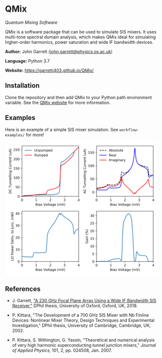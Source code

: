 # QMix

*Quantum Mixing Software*

QMix is a software package that can be used to simulate SIS mixers. It uses multi-tone spectral domain analysis, which makes QMix ideal for simulating higher-order harmonics, power saturation and wide IF bandwidth devices. 

**Author:** John Garrett (john.garrett@physics.ox.ac.uk)

**Language:** Python 3.7

**Website:** https://garrettj403.github.io/QMix/

Installation
------------

Clone the repository and then add QMix to your Python path environment variable. See the [QMix website](https://garrettj403.github.io/QMix/setup.html) for more information.

Examples
--------

Here is an example of a simple SIS mixer simulation. See ``workflow-examples/`` for more!

![](example.png)

References
----------

- J. Garrett, ["A 230 GHz Focal Plane Array Using a Wide IF Bandwidth SIS Receiver,"](https://ora.ox.ac.uk/objects/uuid:d47fbf3b-1cf3-4e58-be97-767b9893066e) DPhil thesis, University of Oxford, Oxford, UK, 2018.

- P. Kittara, "The Development of a 700 GHz SIS Mixer with Nb Finline Devices: Nonlinear Mixer Theory, Design Techniques and Experimental Investigation," DPhil thesis, University of Cambridge, Cambridge, UK, 2002.

- P. Kittara, S. Withington, G. Yassin, "Theoretical and numerical analysis of very high harmonic superconducting tunnel junction mixers," *Journal of Applied Physics,* 101, 2, pp. 024508, Jan. 2007.